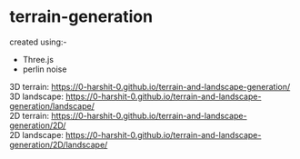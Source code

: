 # terrain-generation

created using:-
<ul>
  <li>Three.js</li>
  <li>perlin noise</li>
</ul>

3D terrain: https://0-harshit-0.github.io/terrain-and-landscape-generation/ <br>
3D landscape: https://0-harshit-0.github.io/terrain-and-landscape-generation/landscape/ <br>
2D terrain: https://0-harshit-0.github.io/terrain-and-landscape-generation/2D/ <br>
2D landscape: https://0-harshit-0.github.io/terrain-and-landscape-generation/2D/landscape/
